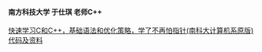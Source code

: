#### 南方科技大学 于仕琪 老师C++
[快速学习C和C++，基础语法和优化策略，学了不再怕指针(南科大计算机系原版)](https://www.bilibili.com/video/BV1Vf4y1P7pq/?p=1&vd_source=8bd7b24b38e3e12c558d839b352b32f4)  
[代码及资料](https://github.com/ShiqiYu/CPP)